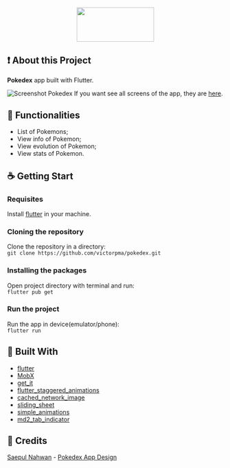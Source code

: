<h4 align="center">
  <img height="80" width="180" class="text-center" src="https://image.flaticon.com/icons/svg/528/528101.svg"/>
</h4>

## :exclamation: About this Project

<b>Pokedex</b> app built with Flutter.

![Screenshot Pokedex](https://i.ibb.co/VDTy9MV/screenshots2.jpg)
If you want see all screens of the app, they are [here](https://drive.google.com/open?id=1Pexb_zReU2zpBcs8HDBAUycbwUI0XNW6).

## :muscle: Functionalities

- List of Pokemons;
- View info of Pokemon;
- View evolution of Pokemon;
- View stats of Pokemon.

## :coffee: Getting Start

### Requisites

Install [flutter](https://flutter.dev/docs/get-started/install) in your machine.

### Cloning the repository

Clone the repository in a directory: </br>
`git clone https://github.com/victorpma/pokedex.git`

### Installing the packages

Open project directory with terminal and run:</br>
`flutter pub get`

### Run the project

Run the app in device(emulator/phone):</br>
`flutter run`

## :rocket: Built With

- [flutter](https://flutter.dev)
- [MobX](https://pub.flutter-io.cn/packages/mobx)
- [get_it](https://pub.flutter-io.cn/packages/get_it)
- [flutter_staggered_animations](https://pub.flutter-io.cn/packages/flutter_staggered_animations)
- [cached_network_image](https://pub.flutter-io.cn/packages/cached_network_image)
- [sliding_sheet](https://pub.flutter-io.cn/packages/sliding_sheet)
- [simple_animations](https://pub.flutter-io.cn/packages/simple_animations)
- [md2_tab_indicator](https://pub.flutter-io.cn/packages/md2_tab_indicator)

## :metal: Credits

[Saepul Nahwan](https://dribbble.com/saepulnahwan23) - [Pokedex App Design](https://dribbble.com/shots/6545819-Pokedex-App)
